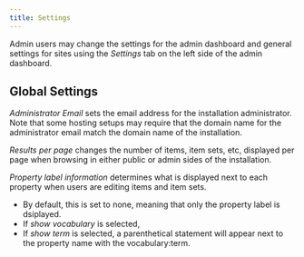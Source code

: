 ```yaml
---
title: Settings
---
```


Admin users may change the settings for the admin dashboard and general settings for sites using the *Settings* tab on the left side of the admin dashboard. 

## Global Settings

*Administrator Email* sets the email address for the installation administrator. Note that some hosting setups may require that the domain name for the administrator email match the domain name of the installation.  

*Results per page* changes the number of items, item sets, etc, displayed per page when browsing in either public or admin sides of the installation.

*Property label information* determines what is displayed next to each property when users are editing items and item sets. 
* By default, this is set to none, meaning that only the property label is dsiplayed.
* If *show vocabulary* is selected, 
* If *show term* is selected, a parenthetical statement will appear next to the property name with the vocabulary:term. 
